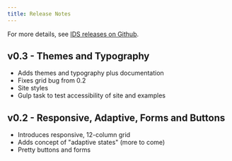 ```yaml
---
title: Release Notes
---
```


For more details, see [IDS releases on Github](https://github.com/hookandloop/soho-foundation/releases).

## v0.3 - Themes and Typography

- Adds themes and typography plus documentation
- Fixes grid bug from 0.2
- Site styles
- Gulp task to test accessibility of site and examples

## v0.2 - Responsive, Adaptive, Forms and Buttons

* Introduces responsive, 12-column grid
* Adds concept of "adaptive states" (more to come)
* Pretty buttons and forms
